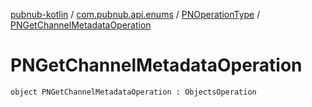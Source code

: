 [pubnub-kotlin](../../index.md) / [com.pubnub.api.enums](../index.md) / [PNOperationType](index.md) / [PNGetChannelMetadataOperation](./-p-n-get-channel-metadata-operation.md)

# PNGetChannelMetadataOperation

`object PNGetChannelMetadataOperation : ObjectsOperation`